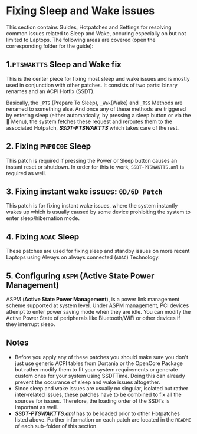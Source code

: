 # Fixing Sleep and Wake issues

This section contains Guides, Hotpatches and Settings for resolving common issues related to Sleep and Wake, occuring especially on but not limited to Laptops. The following areas are covered (open the corresponding folder for the guide):

## 1.`PTSWAKTTS` Sleep and Wake fix

This is the center piece for fixing most sleep and wake issues and is mostly used in conjunction with other patches. It consists of two parts: binary renames and an ACPI Hotfix (SSDT).

Basically, the `_PTS` (Prepare To Sleep), `_Wak`(Wake) and `_TSS` Methods are renamed to something else. And once any of these methods are triggered by entering sleep (either automatically, by pressing a sleep button or via the  Menu), the system fetches these request and reroutes them to the associated Hotpatch, ***SSDT-PTSWAKTTS*** which takes care of the rest.

## 2. Fixing `PNP0C0E` Sleep

This patch is required if pressing the Power or Sleep button causes an instant reset or shutdown. In order for this to work, `SSDT-PTSWAKTTS.aml` is required as well.

## 3. Fixing instant wake issues: `0D/6D Patch`

This patch is for fixing instant wake issues, where the system instantly wakes up which is usually caused by some device prohibiting the system to enter sleep/hibernation mode.

## 4. Fixing `AOAC` Sleep

These patches are used for fixing sleep and standby issues on more recent Laptops using Always on always connected (`AOAC`) Technology.

## 5. Configuring `ASPM` (Active State Power Management)

ASPM (**Active State Power Management**), is a power link management scheme supported at system level. Under ASPM management, PCI devices attempt to enter power saving mode when they are idle. You can modify the Active Power State of peripherals like Bluetooth/WiFi or other devices if they interrupt sleep.

## Notes
- Before you apply any of these patches you should make sure you don't just use generic ACPI tables from Dortania or the OpenCore Package but rather modify them to fit your system requirements or generate custom ones for your system using SSDTTime. Doing this can already prevent the occurance of sleep and wake issues altogether. 
- Since sleep and wake issues are usually no singular, isolated but rather inter-related issues, these patches have to be combined to fix all the sources for issues. Therefore, the loading order of the SSDTs is important as well.
- ***SSDT-PTSWAKTTS.aml*** has to be loaded prior to other Hotpatches listed above. Further information on each patch are located in the `README` of each sub-folder of this section.
